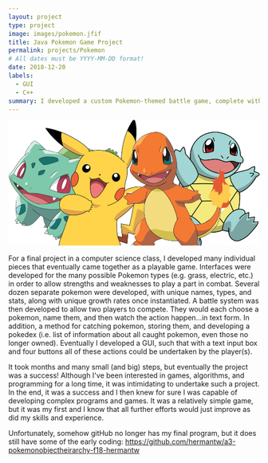```yaml
---
layout: project
type: project
image: images/pokemon.jfif
title: Java Pokemon Game Project
permalink: projects/Pokemon
# All dates must be YYYY-MM-DD format!
date: 2018-12-20
labels:
  - GUI
  - C++
summary: I developed a custom Pokemon-themed battle game, complete with a working GUI.
---
```


<div class="ui small rounded images">
  <img class="ui image" src="../images/pokemon.jfif">
</div>

For a final project in a computer science class, I developed many individual pieces that eventually came together as a playable game.  Interfaces were developed for the many possible Pokemon types (e.g. grass, electric, etc.) in order to allow strengths and weaknesses to play a part in combat.  Several dozen separate pokemon were developed, with unique names, types, and stats, along with unique growth rates once instantiated.  A battle system was then developed to allow two players to compete.  They would each choose a pokemon, name them, and then watch the action happen...in text form.  In addition, a method for catching pokemon, storing them, and developing a pokedex (i.e. list of information about all caught pokemon, even those no longer owned).  Eventually I developed a GUI, such that with a text input box and four buttons all of these actions could be undertaken by the player(s).

It took months and many small (and big) steps, but eventually the project was a success!  Although I've been interested in games, algorithms, and programming for a long time, it was intimidating to undertake such a project.  In the end, it was a success and I then knew for sure I was capable of developing complex programs and games.  It was a relatively simple game, but it was my first and I know that all further efforts would just improve as did my skills and experience.

Unfortunately, somehow gitHub no longer has my final program, but it does still have some of the early coding: https://github.com/hermantw/a3-pokemonobjectheirarchy-f18-hermantw
